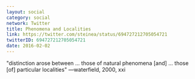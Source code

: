 ```yaml
---
layout: social
category: social
network: Twitter
title: Phenomena and Localities
link: https://twitter.com/steinea/status/694727212705054721
twitterID: 694727212705054721
date: 2016-02-02
---
```


"distinction arose between ... those of natural phenomena [and] ... those [of] particular localities" —waterfield, 2000, xxi

